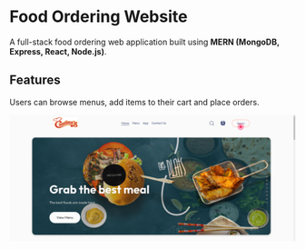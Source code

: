 # Food Ordering Website
A full-stack food ordering web application built using **MERN (MongoDB, Express, React, Node.js)**.

## Features
Users can browse menus, add items to their cart and place orders.


![Alt Text](https://github.com/jguruprasad2005/Food-Ordering-Website/blob/main/website_Screeshots/web_project1.png)

